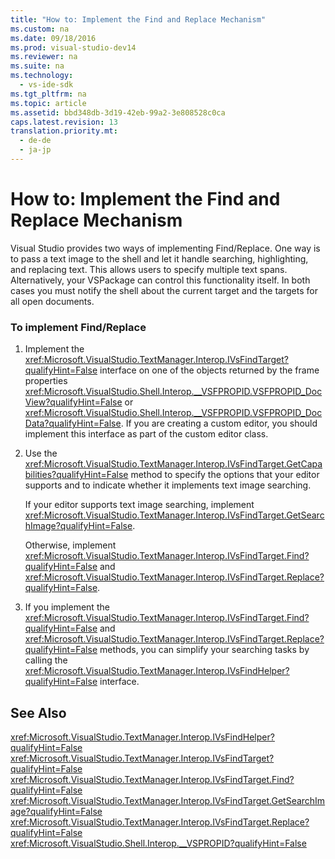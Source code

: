 ```yaml
---
title: "How to: Implement the Find and Replace Mechanism"
ms.custom: na
ms.date: 09/18/2016
ms.prod: visual-studio-dev14
ms.reviewer: na
ms.suite: na
ms.technology: 
  - vs-ide-sdk
ms.tgt_pltfrm: na
ms.topic: article
ms.assetid: bbd348db-3d19-42eb-99a2-3e808528c0ca
caps.latest.revision: 13
translation.priority.mt: 
  - de-de
  - ja-jp
---
```

# How to: Implement the Find and Replace Mechanism
Visual Studio provides two ways of implementing Find/Replace. One way is to pass a text image to the shell and let it handle searching, highlighting, and replacing text. This allows users to specify multiple text spans. Alternatively, your VSPackage can control this functionality itself. In both cases you must notify the shell about the current target and the targets for all open documents.  
  
### To implement Find/Replace  
  
1.  Implement the <xref:Microsoft.VisualStudio.TextManager.Interop.IVsFindTarget?qualifyHint=False> interface on one of the objects returned by the frame properties <xref:Microsoft.VisualStudio.Shell.Interop.__VSFPROPID.VSFPROPID_DocView?qualifyHint=False> or <xref:Microsoft.VisualStudio.Shell.Interop.__VSFPROPID.VSFPROPID_DocData?qualifyHint=False>. If you are creating a custom editor, you should implement this interface as part of the custom editor class.  
  
2.  Use the <xref:Microsoft.VisualStudio.TextManager.Interop.IVsFindTarget.GetCapabilities?qualifyHint=False> method to specify the options that your editor supports and to indicate whether it implements text image searching.  
  
     If your editor supports text image searching, implement <xref:Microsoft.VisualStudio.TextManager.Interop.IVsFindTarget.GetSearchImage?qualifyHint=False>.  
  
     Otherwise, implement <xref:Microsoft.VisualStudio.TextManager.Interop.IVsFindTarget.Find?qualifyHint=False> and <xref:Microsoft.VisualStudio.TextManager.Interop.IVsFindTarget.Replace?qualifyHint=False>.  
  
3.  If you implement the <xref:Microsoft.VisualStudio.TextManager.Interop.IVsFindTarget.Find?qualifyHint=False> and <xref:Microsoft.VisualStudio.TextManager.Interop.IVsFindTarget.Replace?qualifyHint=False> methods, you can simplify your searching tasks by calling the <xref:Microsoft.VisualStudio.TextManager.Interop.IVsFindHelper?qualifyHint=False> interface.  
  
## See Also  
 <xref:Microsoft.VisualStudio.TextManager.Interop.IVsFindHelper?qualifyHint=False>   
 <xref:Microsoft.VisualStudio.TextManager.Interop.IVsFindTarget?qualifyHint=False>   
 <xref:Microsoft.VisualStudio.TextManager.Interop.IVsFindTarget.Find?qualifyHint=False>   
 <xref:Microsoft.VisualStudio.TextManager.Interop.IVsFindTarget.GetSearchImage?qualifyHint=False>   
 <xref:Microsoft.VisualStudio.TextManager.Interop.IVsFindTarget.Replace?qualifyHint=False>   
 <xref:Microsoft.VisualStudio.Shell.Interop.__VSPROPID?qualifyHint=False>